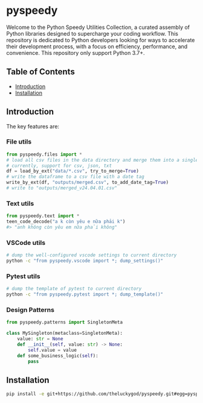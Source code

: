 # pyspeedy
Welcome to the Python Speedy Utilities Collection, a curated assembly of Python libraries designed to supercharge your coding workflow. This repository is dedicated to Python developers looking for ways to accelerate their development process, with a focus on efficiency, performance, and convenience. This repository only support Python 3.7+.

## Table of Contents
- [Introduction](#introduction)
- [Installation](#installation)

## Introduction
The key features are:

### File utils 
```python
from pyspeedy.files import *
# load all csv files in the data directory and merge them into a single dataframe
# currently, support for csv, json, txt
df = load_by_ext("data/*.csv", try_to_merge=True) 
# write the dataframe to a csv file with a date tag
write_by_ext(df, "outputs/merged.csv", to_add_date_tag=True)
# write to "outputs/merged_v24.04.01.csv"
```

### Text utils
```python
from pyspeedy.text import *
teen_code_decode("a k còn yêu e nữa phải k")
#> "anh không còn yêu em nữa phải không"
```

### VSCode utils
```bash
# dump the well-configured vscode settings to current directory
python -c "from pyspeedy.vscode import *; dump_settings()"
```

### Pytest utils
```bash
# dump the template of pytest to current directory
python -c "from pyspeedy.pytest import *; dump_template()"
```

### Design Patterns
```python
from pyspeedy.patterns import SingletonMeta

class MySingleton(metaclass=SingletonMeta):
    value: str = None
    def __init__(self, value: str) -> None:
        self.value = value
    def some_business_logic(self):
        pass
```

## Installation
```bash
pip install -e git+https://github.com/theluckygod/pyspeedy.git#egg=pyspeedy
```

